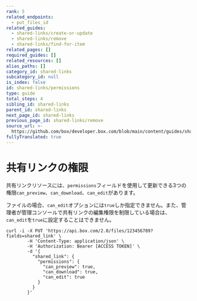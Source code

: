 ```yaml
---
rank: 5
related_endpoints:
  - put_files_id
related_guides:
  - shared-links/create-or-update
  - shared-links/remove
  - shared-links/find-for-item
related_pages: []
required_guides: []
related_resources: []
alias_paths: []
category_id: shared-links
subcategory_id: null
is_index: false
id: shared-links/permissions
type: guide
total_steps: 4
sibling_id: shared-links
parent_id: shared-links
next_page_id: shared-links
previous_page_id: shared-links/remove
source_url: >-
  https://github.com/box/developer.box.com/blob/main/content/guides/shared-links/permissions.md
fullyTranslated: true
---
```

# 共有リンクの権限

共有リンクリソースには、`permissions`フィールドを使用して更新できる3つの権限`can_preview`、`can_download`、`can_edit`があります。

<Message type="warning">

ファイルの場合、`can_edit`オプションには`true`しか指定できません。また、管理者が管理コンソールで共有リンクの編集権限を制限している場合は、`can_edit`を`true`に設定することはできません。

</Message>

```curl
curl -i -X PUT 'https://api.box.com/2.0/files/123456789?fields=shared_link' \
        -H 'Content-Type: application/json' \
        -H 'Authorization: Bearer [ACCESS TOKEN]' \
        -d '{
          "shared_link": {
            "permissions": {
              "can_preview": true,
              "can_download": true,
              "can_edit": true
            }
          }
        }'

```
